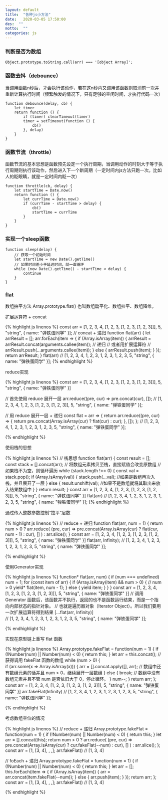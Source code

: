 ```yaml
---
layout: default
title:  "各种js小方法"
date:   2020-03-05 17:50:00
des:  ""
motto:  ""
categories: js
---
```


### 判断是否为数组

    Object.prototype.toString.call(arr) === '[object Array]';

### 函数去抖（debounce）

当调用函数n秒后，才会执行该动作，若在这n秒内又调用该函数则取消前一次并重新计算执行时间（频繁触发的情况下，只有足够的空闲时间，才执行代码一次）

    function debounce(delay, cb) {
        let timer
        return function () {
            if (timer) clearTimeout(timer)
            timer = setTimeout(function () {
                cb()
            }, delay)
        }
    }

### 函数节流（throttle）

函数节流的基本思想是函数预先设定一个执行周期，当调用动作的时刻大于等于执行周期则执行该动作，然后进入下一个新周期（一定时间内js方法只跑一次。比如人的眨眼睛，就是一定时间内眨一次）

    function throttle(cb, delay) {
        let startTime = Date.now()
        return function () {
            let currTime = Date.now()
            if (currTime - startTime > delay) {
                cb()
                startTime = currTime
            }
        }
    }

### 实现一个sleep函数

    function sleep(delay) {
        // 获取一个初始时间
        let startTime = new Date().getTime()
        // 如果时间差小于延迟时间，就一直循环
        while (new Date().getTime() - startTime < delay) {
            continue
        }
    }

### flat

数组拍平方法 Array.prototype.flat() 也叫数组扁平化、数组拉平、数组降维。 


扩展运算符 + concat

{% highlight js linenos %}
const arr = [1, 2, 3, 4, [1, 2, 3, [1, 2, 3, [1, 2, 3]]], 5, "string", { name: "弹铁蛋同学" }];
// concat + 递归
function flat(arr) {
  let arrResult = [];
  arr.forEach(item => {
    if (Array.isArray(item)) {
      arrResult = arrResult.concat(arguments.callee(item));   // 递归
      // 或者用扩展运算符
      // arrResult.push(...arguments.callee(item));
    } else {
      arrResult.push(item);
    }
  });
  return arrResult;
}
flat(arr)
// [1, 2, 3, 4, 1, 2, 3, 1, 2, 3, 1, 2, 3, 5, "string", { name: "弹铁蛋同学" }];
{% endhighlight %}

reduce实现

{% highlight js linenos %}
const arr = [1, 2, 3, 4, [1, 2, 3, [1, 2, 3, [1, 2, 3]]], 5, "string", { name: "弹铁蛋同学" }]

// 首先使用 reduce 展开一层
arr.reduce((pre, cur) => pre.concat(cur), []);
// [1, 2, 3, 4, 1, 2, 3, [1, 2, 3, [1, 2, 3]], 5, "string", { name: "弹铁蛋同学" }];

// 用 reduce 展开一层 + 递归
const flat = arr => {
  return arr.reduce((pre, cur) => {
    return pre.concat(Array.isArray(cur) ? flat(cur) : cur);
  }, []);
};
// [1, 2, 3, 4, 1, 2, 3, 1, 2, 3, 1, 2, 3, 5, "string", { name: "弹铁蛋同学" }];

{% endhighlight %}

使用栈的思想

{% highlight js linenos %}
// 栈思想
function flat(arr) {
  const result = []; 
  const stack = [].concat(arr);  // 将数组元素拷贝至栈，直接赋值会改变原数组
  //如果栈不为空，则循环遍历
  while (stack.length !== 0) {
    const val = stack.pop(); 
    if (Array.isArray(val)) {
      stack.push(...val); //如果是数组再次入栈，并且展开了一层
    } else {
      result.unshift(val); //如果不是数组就将其取出来放入结果数组中
    }
  }
  return result;
}
const arr = [1, 2, 3, 4, [1, 2, 3, [1, 2, 3, [1, 2, 3]]], 5, "string", { name: "弹铁蛋同学" }]
flat(arr)
// [1, 2, 3, 4, 1, 2, 3, 1, 2, 3, 1, 2, 3, 5, "string", { name: "弹铁蛋同学" }];
{% endhighlight %}

通过传入整数参数控制“拉平”层数

{% highlight js linenos %}
// reduce + 递归
function flat(arr, num = 1) {
  return num > 0
    ? arr.reduce(
        (pre, cur) =>
          pre.concat(Array.isArray(cur) ? flat(cur, num - 1) : cur),
        []
      )
    : arr.slice();
}
const arr = [1, 2, 3, 4, [1, 2, 3, [1, 2, 3, [1, 2, 3]]], 5, "string", { name: "弹铁蛋同学" }]
flat(arr, Infinity);
// [1, 2, 3, 4, 1, 2, 3, 1, 2, 3, 1, 2, 3, 5, "string", { name: "弹铁蛋同学" }];

{% endhighlight %}

使用Generator实现

{% highlight js linenos %}
function* flat(arr, num) {
  if (num === undefined) num = 1;
  for (const item of arr) {
    if (Array.isArray(item) && num > 0) {   // num > 0
      yield* flat(item, num - 1);
    } else {
      yield item;
    }
  }
}
const arr = [1, 2, 3, 4, [1, 2, 3, [1, 2, 3, [1, 2, 3]]], 5, "string", { name: "弹铁蛋同学" }]
// 调用 Generator 函数后，该函数并不执行，返回的也不是函数运行结果，而是一个指向内部状态的指针对象。
// 也就是遍历器对象（Iterator Object）。所以我们要用一次扩展运算符得到结果
[...flat(arr, Infinity)]    
// [1, 2, 3, 4, 1, 2, 3, 1, 2, 3, 1, 2, 3, 5, "string", { name: "弹铁蛋同学" }];

{% endhighlight %}

实现在原型链上重写 flat 函数

{% highlight js linenos %}
Array.prototype.fakeFlat = function(num = 1) {
  if (!Number(num) || Number(num) < 0) {
    return this;
  }
  let arr = this.concat();    // 获得调用 fakeFlat 函数的数组
  while (num > 0) {           
    if (arr.some(x => Array.isArray(x))) {
      arr = [].concat.apply([], arr);	// 数组中还有数组元素的话并且 num > 0，继续展开一层数组 
    } else {
      break; // 数组中没有数组元素并且不管 num 是否依旧大于 0，停止循环。
    }
    num--;
  }
  return arr;
};
const arr = [1, 2, 3, 4, [1, 2, 3, [1, 2, 3, [1, 2, 3]]], 5, "string", { name: "弹铁蛋同学" }]
arr.fakeFlat(Infinity)
// [1, 2, 3, 4, 1, 2, 3, 1, 2, 3, 1, 2, 3, 5, "string", { name: "弹铁蛋同学" }];

{% endhighlight %}

考虑数组空位的情况

{% highlight js linenos %}
// reduce + 递归
Array.prototype.fakeFlat = function(num = 1) {
  if (!Number(num) || Number(num) < 0) {
    return this;
  }
  let arr = [].concat(this);
  return num > 0
    ? arr.reduce(
        (pre, cur) =>
          pre.concat(Array.isArray(cur) ? cur.fakeFlat(--num) : cur),
        []
      )
    : arr.slice();
};
const arr = [1, [3, 4], , ,];
arr.fakeFlat()
// [1, 3, 4]

// foEach + 递归
Array.prototype.fakeFlat = function(num = 1) {
  if (!Number(num) || Number(num) < 0) {
    return this;
  }
  let arr = [];
  this.forEach(item => {
    if (Array.isArray(item)) {
      arr = arr.concat(item.fakeFlat(--num));
    } else {
      arr.push(item);
    }
  });
  return arr;
};
const arr = [1, [3, 4], , ,];
arr.fakeFlat()
// [1, 3, 4]

{% endhighlight %}
